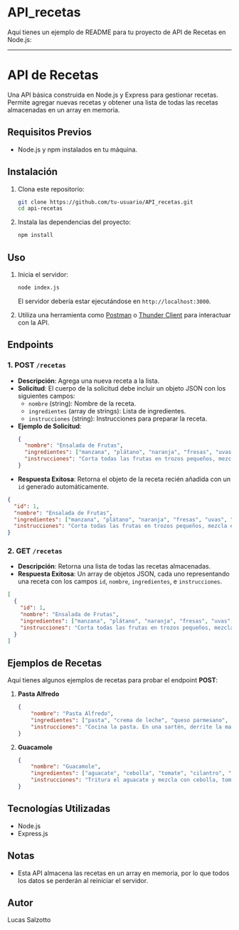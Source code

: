 # API_recetas
Aquí tienes un ejemplo de README para tu proyecto de API de Recetas en Node.js:

---

# API de Recetas

Una API básica construida en Node.js y Express para gestionar recetas. Permite agregar nuevas recetas y obtener una lista de todas las recetas almacenadas en un array en memoria.

## Requisitos Previos

- Node.js y npm instalados en tu máquina.

## Instalación

1. Clona este repositorio:
   ```bash
   git clone https://github.com/tu-usuario/API_recetas.git
   cd api-recetas
   ```

2. Instala las dependencias del proyecto:
   ```bash
   npm install
   ```

## Uso

1. Inicia el servidor:
   ```bash
   node index.js
   ```

   El servidor debería estar ejecutándose en `http://localhost:3000`.

2. Utiliza una herramienta como [Postman](https://www.postman.com/) o [Thunder Client](https://marketplace.visualstudio.com/items?itemName=rangav.vscode-thunder-client) para interactuar con la API.

## Endpoints

### 1. POST `/recetas`
   - **Descripción**: Agrega una nueva receta a la lista.
   - **Solicitud**: El cuerpo de la solicitud debe incluir un objeto JSON con los siguientes campos:
     - `nombre` (string): Nombre de la receta.
     - `ingredientes` (array de strings): Lista de ingredientes.
     - `instrucciones` (string): Instrucciones para preparar la receta.
   - **Ejemplo de Solicitud**:
     ```json
     {
       "nombre": "Ensalada de Frutas",
       "ingredientes": ["manzana", "plátano", "naranja", "fresas", "uvas", "yogur natural"],
       "instrucciones": "Corta todas las frutas en trozos pequeños, mezcla en un bol y añade el yogur. Sirve frío."
     }
     ```
   - **Respuesta Exitosa**: Retorna el objeto de la receta recién añadida con un `id` generado automáticamente.
   ```json
   {
     "id": 1,
     "nombre": "Ensalada de Frutas",
     "ingredientes": ["manzana", "plátano", "naranja", "fresas", "uvas", "yogur natural"],
     "instrucciones": "Corta todas las frutas en trozos pequeños, mezcla en un bol y añade el yogur. Sirve frío."
   }
   ```

### 2. GET `/recetas`
   - **Descripción**: Retorna una lista de todas las recetas almacenadas.
   - **Respuesta Exitosa**: Un array de objetos JSON, cada uno representando una receta con los campos `id`, `nombre`, `ingredientes`, e `instrucciones`.
   ```json
   [
     {
       "id": 1,
       "nombre": "Ensalada de Frutas",
       "ingredientes": ["manzana", "plátano", "naranja", "fresas", "uvas", "yogur natural"],
       "instrucciones": "Corta todas las frutas en trozos pequeños, mezcla en un bol y añade el yogur. Sirve frío."
     }
   ]
   ```

## Ejemplos de Recetas

Aquí tienes algunos ejemplos de recetas para probar el endpoint **POST**:

1. **Pasta Alfredo**
   ```json
   {
       "nombre": "Pasta Alfredo",
       "ingredientes": ["pasta", "crema de leche", "queso parmesano", "mantequilla", "ajo", "perejil"],
       "instrucciones": "Cocina la pasta. En una sartén, derrite la mantequilla y sofríe el ajo. Agrega la crema y el parmesano, luego mezcla con la pasta. Decora con perejil."
   }
   ```

2. **Guacamole**
   ```json
   {
       "nombre": "Guacamole",
       "ingredientes": ["aguacate", "cebolla", "tomate", "cilantro", "limón", "sal"],
       "instrucciones": "Tritura el aguacate y mezcla con cebolla, tomate y cilantro picados. Agrega el jugo de limón y sal al gusto."
   }
   ```

## Tecnologías Utilizadas

- Node.js
- Express.js

## Notas

- Esta API almacena las recetas en un array en memoria, por lo que todos los datos se perderán al reiniciar el servidor.
  
## Autor

Lucas Salzotto
